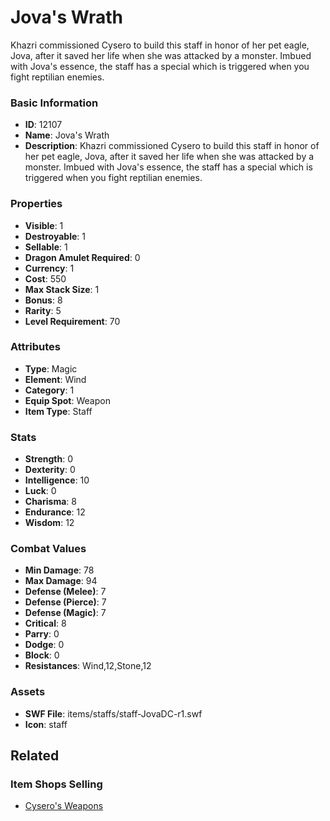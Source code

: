 # Jova's Wrath

Khazri commissioned Cysero to build this staff in honor of her pet eagle, Jova, after it saved her life when she was attacked by a monster.  Imbued with Jova's essence, the staff has a special which is triggered when you fight reptilian enemies.

### Basic Information

- **ID**: 12107
- **Name**: Jova&#039;s Wrath
- **Description**: Khazri commissioned Cysero to build this staff in honor of her pet eagle, Jova, after it saved her life when she was attacked by a monster.  Imbued with Jova&#039;s essence, the staff has a special which is triggered when you fight reptilian enemies.

### Properties

- **Visible**: 1
- **Destroyable**: 1
- **Sellable**: 1
- **Dragon Amulet Required**: 0
- **Currency**: 1
- **Cost**: 550
- **Max Stack Size**: 1
- **Bonus**: 8
- **Rarity**: 5
- **Level Requirement**: 70

### Attributes

- **Type**: Magic
- **Element**: Wind
- **Category**: 1
- **Equip Spot**: Weapon
- **Item Type**: Staff

### Stats

- **Strength**: 0
- **Dexterity**: 0
- **Intelligence**: 10
- **Luck**: 0
- **Charisma**: 8
- **Endurance**: 12
- **Wisdom**: 12

### Combat Values

- **Min Damage**: 78
- **Max Damage**: 94
- **Defense (Melee)**: 7
- **Defense (Pierce)**: 7
- **Defense (Magic)**: 7
- **Critical**: 8
- **Parry**: 0
- **Dodge**: 0
- **Block**: 0
- **Resistances**: Wind,12,Stone,12

### Assets

- **SWF File**: items/staffs/staff-JovaDC-r1.swf
- **Icon**: staff

## Related

### Item Shops Selling

- [Cysero's Weapons](../item-shops/44-cysero-s-weapons.md)

